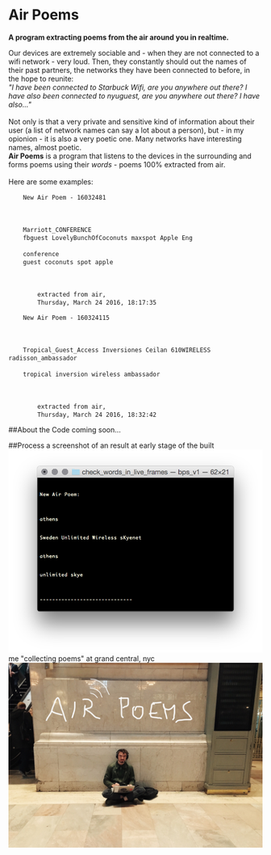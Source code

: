 # Air Poems
**A program extracting poems from the air around you in realtime.**

Our devices are extremely sociable and - when they are not connected to a wifi network - very loud. Then, they constantly should out the names of their past partners, the networks they have been connected to before, in the hope to reunite:<br>*"I have been connected to Starbuck Wifi, are you anywhere out there? I have also been connected to nyuguest, are you anywhere out there? I have also..."*<br>
<br>
Not only is that a very private and sensitive kind of information about their user (a list of network names can say a lot about a person), but - in my opionion - it is also a very poetic one. Many networks have interesting names, almost poetic.<br>**Air Poems** is a program that listens to the devices in the surrounding and forms poems using their *words* - poems 100% extracted from air.<br><br>Here are some examples:

``` 
	New Air Poem - 16032481



	Marriott_CONFERENCE 
	fbguest LovelyBunchOfCoconuts maxspot Apple Eng 

	conference 
	guest coconuts spot apple 



		extracted from air,
		Thursday, March 24 2016, 18:17:35
```
```
	New Air Poem - 160324115



	Tropical_Guest_Access Inversiones Ceilan 610WIRELESS radisson_ambassador 

	tropical inversion wireless ambassador 



		extracted from air,
		Thursday, March 24 2016, 18:32:42
```
##About the Code
coming soon...

##Process
a screenshot of an result at early stage of the built
![in progress](https://github.com/leoneckert/air-poems/blob/master/in_progress_result.png)
me "collecting poems" at grand central, nyc
![grand central](https://github.com/leoneckert/air-poems/blob/master/grand_central.jpg)